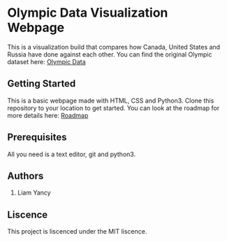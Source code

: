 # Olympic Data Visualization Webpage

This is a visualization build that compares how Canada, United States and Russia have done against each other. You can find the original Olympic dataset here: [Olympic Data](https://docs.google.com/spreadsheets/d/17KN8JqFD_xBQ6iWT4_3xKDYi0ATxurRbjck3HbBJrfs/edit?usp=sharing)

## Getting Started

This is a basic webpage made with HTML, CSS and Python3. Clone this repository to your location to get started.
You can look at the roadmap for more details here: [Roadmap](https://docs.google.com/document/d/1bdqce-2qutDCD91Fbcr1VZslP_p1qfP9L4v_CS1Q_qg/edit?usp=sharing)

## Prerequisites

All you need is a text editor, git and python3.

## Authors

1. Liam Yancy

## Liscence

This project is liscenced under the MIT liscence.